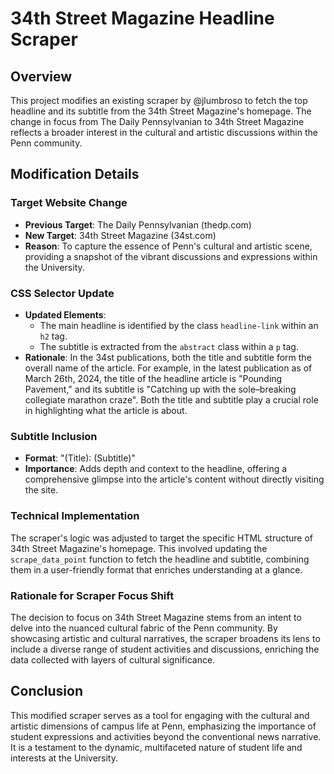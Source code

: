 
# 34th Street Magazine Headline Scraper

## Overview
This project modifies an existing scraper by @jlumbroso to fetch the top headline and its subtitle from the 34th Street Magazine's homepage. The change in focus from The Daily Pennsylvanian to 34th Street Magazine reflects a broader interest in the cultural and artistic discussions within the Penn community.

## Modification Details

### Target Website Change
- **Previous Target**: The Daily Pennsylvanian (thedp.com)
- **New Target**: 34th Street Magazine (34st.com)
- **Reason**: To capture the essence of Penn's cultural and artistic scene, providing a snapshot of the vibrant discussions and expressions within the University.

### CSS Selector Update
- **Updated Elements**: 
  - The main headline is identified by the class `headline-link` within an `h2` tag.
  - The subtitle is extracted from the `abstract` class within a `p` tag.
- **Rationale**: In the 34st publications, both the title and subtitle form the overall name of the article. For example, in the latest publication as of March 26th, 2024, the title of the headline article is "Pounding Pavement," and its subtitle is "Catching up with the sole–breaking collegiate marathon craze". Both the title and subtitle play a crucial role in highlighting what the article is about.

### Subtitle Inclusion
- **Format**: "(Title): (Subtitle)"
- **Importance**: Adds depth and context to the headline, offering a comprehensive glimpse into the article's content without directly visiting the site.

### Technical Implementation
The scraper's logic was adjusted to target the specific HTML structure of 34th Street Magazine's homepage. This involved updating the `scrape_data_point` function to fetch the headline and subtitle, combining them in a user-friendly format that enriches understanding at a glance.

### Rationale for Scraper Focus Shift
The decision to focus on 34th Street Magazine stems from an intent to delve into the nuanced cultural fabric of the Penn community. By showcasing artistic and cultural narratives, the scraper broadens its lens to include a diverse range of student activities and discussions, enriching the data collected with layers of cultural significance.

## Conclusion
This modified scraper serves as a tool for engaging with the cultural and artistic dimensions of campus life at Penn, emphasizing the importance of student expressions and activities beyond the conventional news narrative. It is a testament to the dynamic, multifaceted nature of student life and interests at the University.

